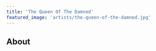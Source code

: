 ```yaml
---
title: 'The Queen Of The Damned'
featured_image: 'artists/the-queen-of-the-damned.jpg'
---
```


## About


